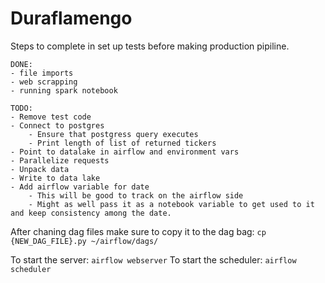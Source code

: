 # Duraflamengo

Steps to complete in set up tests before making production pipiline.

```
DONE: 
- file imports
- web scrapping
- running spark notebook

TODO:
- Remove test code
- Connect to postgres
    - Ensure that postgress query executes
    - Print length of list of returned tickers
- Point to datalake in airflow and environment vars
- Parallelize requests
- Unpack data
- Write to data lake
- Add airflow variable for date
    - This will be good to track on the airflow side
    - Might as well pass it as a notebook variable to get used to it and keep consistency among the date.
``` 

After chaning dag files make sure to copy it to the dag bag: `cp {NEW_DAG_FILE}.py ~/airflow/dags/`

To start the server: `airflow webserver`
To start the scheduler: `airflow scheduler`